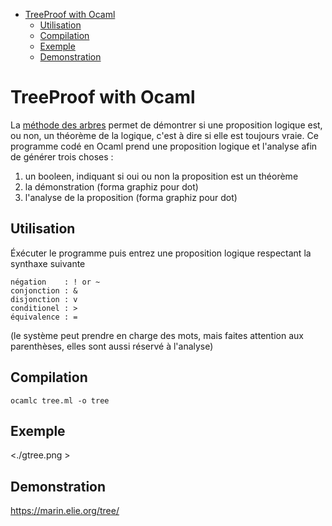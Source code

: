 - [TreeProof with Ocaml](#orgeb5f6b8)
  - [Utilisation](#org36fa411)
  - [Compilation](#orgb59df9b)
  - [Exemple](#org9a14950)
  - [Demonstration](#org1b93f1d)


<a id="orgeb5f6b8"></a>

# TreeProof with Ocaml

La [méthode des arbres](https://fr.wikipedia.org/wiki/M%C3%A9thode_des_tableaux) permet de démontrer si une proposition logique est, ou non, un théorème de la logique, c'est à dire si elle est toujours vraie. Ce programme codé en Ocaml prend une proposition logique et l'analyse afin de générer trois choses :

1.  un booleen, indiquant si oui ou non la proposition est un théorème
2.  la démonstration (forma graphiz pour dot)
3.  l'analyse de la proposition (forma graphiz pour dot)


<a id="org36fa411"></a>

## Utilisation

Éxécuter le programme puis entrez une proposition logique respectant la synthaxe suivante

```
négation    : ! or ~
conjonction : & 
disjonction : v 
conditionel : > 
équivalence : = 
```

(le système peut prendre en charge des mots, mais faites attention aux parenthèses, elles sont aussi réservé à l'analyse)


<a id="orgb59df9b"></a>

## Compilation

```
ocamlc tree.ml -o tree
```


<a id="org9a14950"></a>

## Exemple

<./gtree.png >


<a id="org1b93f1d"></a>

## Demonstration

<https://marin.elie.org/tree/>
